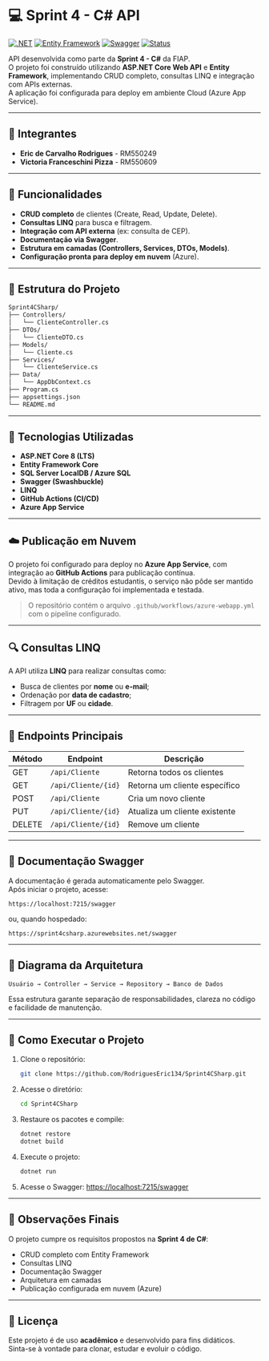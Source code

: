 # 💻 Sprint 4 - C# API

[![.NET](https://img.shields.io/badge/.NET-8.0-blue?logo=dotnet)](https://dotnet.microsoft.com/)
[![Entity Framework](https://img.shields.io/badge/Entity%20Framework-Core%208.x-blue?logo=nuget)](https://learn.microsoft.com/en-us/ef/core/)
[![Swagger](https://img.shields.io/badge/Swagger-UI-green?logo=swagger)](https://swagger.io/)
[![Status](https://img.shields.io/badge/status-concluído-brightgreen)](#)

API desenvolvida como parte da **Sprint 4 - C#** da FIAP.  
O projeto foi construído utilizando **ASP.NET Core Web API** e **Entity Framework**, implementando CRUD completo, consultas LINQ e integração com APIs externas.  
A aplicação foi configurada para deploy em ambiente Cloud (Azure App Service).

---

## 👥 Integrantes
- **Eric de Carvalho Rodrigues** - RM550249  
- **Victoria Franceschini Pizza** - RM550609  

---

## 🚀 Funcionalidades

- **CRUD completo** de clientes (Create, Read, Update, Delete).  
- **Consultas LINQ** para busca e filtragem.  
- **Integração com API externa** (ex: consulta de CEP).  
- **Documentação via Swagger**.  
- **Estrutura em camadas (Controllers, Services, DTOs, Models)**.  
- **Configuração pronta para deploy em nuvem** (Azure).  

---

## 📂 Estrutura do Projeto

```bash
Sprint4CSharp/
├── Controllers/
│   └── ClienteController.cs
├── DTOs/
│   └── ClienteDTO.cs
├── Models/
│   └── Cliente.cs
├── Services/
│   └── ClienteService.cs
├── Data/
│   └── AppDbContext.cs
├── Program.cs
├── appsettings.json
└── README.md
```

---

## 🧩 Tecnologias Utilizadas

- **ASP.NET Core 8 (LTS)**  
- **Entity Framework Core**  
- **SQL Server LocalDB / Azure SQL**  
- **Swagger (Swashbuckle)**  
- **LINQ**  
- **GitHub Actions (CI/CD)**  
- **Azure App Service**  

---

## ☁️ Publicação em Nuvem

O projeto foi configurado para deploy no **Azure App Service**, com integração ao **GitHub Actions** para publicação contínua.  
Devido à limitação de créditos estudantis, o serviço não pôde ser mantido ativo, mas toda a configuração foi implementada e testada.  

> O repositório contém o arquivo `.github/workflows/azure-webapp.yml` com o pipeline configurado.  

---

## 🔍 Consultas LINQ

A API utiliza **LINQ** para realizar consultas como:  
- Busca de clientes por **nome** ou **e-mail**;  
- Ordenação por **data de cadastro**;  
- Filtragem por **UF** ou **cidade**.  

---

## 🧠 Endpoints Principais

| Método | Endpoint              | Descrição                         |
|---------|----------------------|-----------------------------------|
| GET     | `/api/Cliente`        | Retorna todos os clientes         |
| GET     | `/api/Cliente/{id}`   | Retorna um cliente específico     |
| POST    | `/api/Cliente`        | Cria um novo cliente              |
| PUT     | `/api/Cliente/{id}`   | Atualiza um cliente existente     |
| DELETE  | `/api/Cliente/{id}`   | Remove um cliente                 |

---

## 🧾 Documentação Swagger

A documentação é gerada automaticamente pelo Swagger.  
Após iniciar o projeto, acesse:  

```
https://localhost:7215/swagger
```
ou, quando hospedado:  
```
https://sprint4csharp.azurewebsites.net/swagger
```

---

## 🧱 Diagrama da Arquitetura

```
Usuário → Controller → Service → Repository → Banco de Dados
```

Essa estrutura garante separação de responsabilidades, clareza no código e facilidade de manutenção.

---

## 📘 Como Executar o Projeto

1. Clone o repositório:
   ```bash
   git clone https://github.com/RodriguesEric134/Sprint4CSharp.git
   ```

2. Acesse o diretório:
   ```bash
   cd Sprint4CSharp
   ```

3. Restaure os pacotes e compile:
   ```bash
   dotnet restore
   dotnet build
   ```

4. Execute o projeto:
   ```bash
   dotnet run
   ```

5. Acesse o Swagger:
   [https://localhost:7215/swagger](https://localhost:7215/swagger)

---

## 🧩 Observações Finais

O projeto cumpre os requisitos propostos na **Sprint 4 de C#**:  
- CRUD completo com Entity Framework  
- Consultas LINQ  
- Documentação Swagger  
- Arquitetura em camadas  
- Publicação configurada em nuvem (Azure)

---

## 📄 Licença

Este projeto é de uso **acadêmico** e desenvolvido para fins didáticos.  
Sinta-se à vontade para clonar, estudar e evoluir o código.
